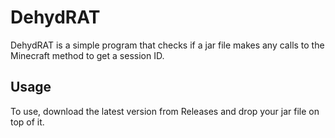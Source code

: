 # DehydRAT

DehydRAT is a simple program that checks if a jar file makes any calls to the Minecraft method to get a session ID.

## Usage

To use, download the latest version from Releases and drop your jar file on top of it.